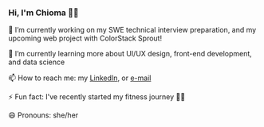 ### Hi, I'm Chioma 👋🏽 

🔭 I’m currently working on my SWE technical interview preparation, and my upcoming web project with ColorStack Sprout!

🌱 I’m currently learning more about UI/UX design, front-end development, and data science   

📫 How to reach me: my [LinkedIn](https://www.linkedin.com/in/chioma-okechukwu), or [e-mail](chioma.o3762@gmail.com)

⚡ Fun fact: I've recently started my fitness journey 💪🏽

😄 Pronouns: she/her

<!--
- 🔭 I’m currently working on ...
- 🌱 I’m currently learning ...
- 👯 I’m looking to collaborate on ...
- 🤔 I’m looking for help with ...
- 💬 Ask me about ...
- 📫 How to reach me: ...
- 😄 Pronouns: ...
- ⚡ Fun fact: ...
-->
